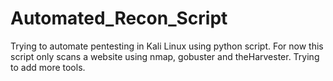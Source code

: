 # Automated_Recon_Script

Trying to automate pentesting in Kali Linux using python script. For now this script only scans a website using nmap, gobuster and theHarvester. Trying to add more tools.
